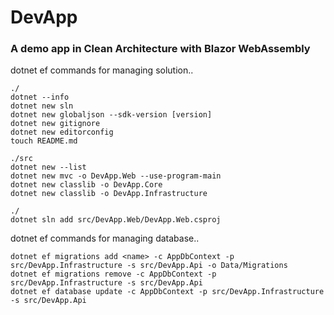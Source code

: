# DevApp
### A demo app in Clean Architecture with Blazor WebAssembly

dotnet ef commands for managing solution..
```
./
dotnet --info
dotnet new sln
dotnet new globaljson --sdk-version [version]
dotnet new gitignore
dotnet new editorconfig
touch README.md

./src
dotnet new --list
dotnet new mvc -o DevApp.Web --use-program-main
dotnet new classlib -o DevApp.Core
dotnet new classlib -o DevApp.Infrastructure

./
dotnet sln add src/DevApp.Web/DevApp.Web.csproj
```

dotnet ef commands for managing database..
```
dotnet ef migrations add <name> -c AppDbContext -p src/DevApp.Infrastructure -s src/DevApp.Api -o Data/Migrations
dotnet ef migrations remove -c AppDbContext -p src/DevApp.Infrastructure -s src/DevApp.Api
dotnet ef database update -c AppDbContext -p src/DevApp.Infrastructure -s src/DevApp.Api
```
